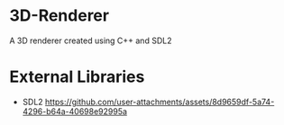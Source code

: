 # 3D-Renderer
A 3D renderer created using C++ and SDL2

# External Libraries
- SDL2 
https://github.com/user-attachments/assets/8d9659df-5a74-4296-b64a-40698e92995a

